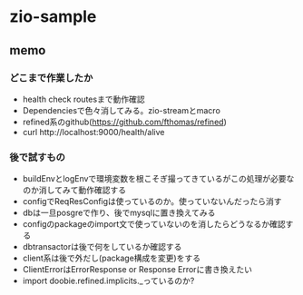 # zio-sample


## memo
### どこまで作業したか
- health check routesまで動作確認
- Dependenciesで色々消してみる。zio-streamとmacro
- refined系のgithub(https://github.com/fthomas/refined)
- curl http://localhost:9000/health/alive

### 後で試すもの
- buildEnvとlogEnvで環境変数を根こそぎ撮ってきているがこの処理が必要なのか消してみて動作確認する
- configでReqResConfigは使っているのか。使っていないんだったら消す
- dbは一旦posgreで作り、後でmysqlに置き換えてみる
- configのpackageのimport文で使っていないのを消したらどうなるか確認する
- dbtransactorは後で何をしているか確認する
- client系は後で外だし(package構成を変更)をする
- ClientErrorはErrorResponse or Response Errorに書き換えたい
- import doobie.refined.implicits._っているのか?
